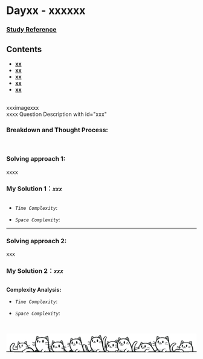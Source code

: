 # Dayxx - xxxxxx

### [Study Reference](https://programmercarl.com/0020.%E6%9C%89%E6%95%88%E7%9A%84%E6%8B%AC%E5%8F%B7.html)  

## Contents
* **[xx](#xxx)**
* **[xx](#)**
* **[xx](#)**
* **[xx](#)**
* **[xx](#)**
<br>
xxximagexxx
<br>
xxxx Question Description with id="xxx"

### Breakdown and Thought Process:  
<br>

### Solving approach 1:


xxxx


### My Solution 1：_`xxx`_  

  
```python


```


- *`Time Complexity`*:

  
- *`Space Complexity`*:
---
  
### Solving approach 2:  


xxx

 
### My Solution 2：_`xxx`_  

  
```python


```


**Complexity Analysis:**  

- *`Time Complexity`*:

  
- *`Space Complexity`*:

<br>

![Day 15](https://github.com/samuelusc/Algomuscle/blob/main/assets/CatDividing.png)












